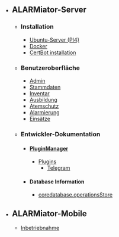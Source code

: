 * ## ALARMiator-Server
  * ### Installation
    * [Ubuntu-Server (PI4)](ALARMiator-Server/Installation/Installation-eine-Raspberry-PI4-mit-Ubuntu-Server-und-ALARMiator-Server.md)
    * [Docker](ALARMiator-Server/Installation/Using-docker-to-run-the-ALARMiator-Server.md)
    * [CertBot installation](ALARMiator-Server/Installation/CertBot_installation.md)

  * ### Benutzeroberfläche
    * [Admin](ALARMiator-Server/WebUI/Admin/Admin.md)
    * [Stammdaten]()
    * [Inventar]()
    * [Ausbildung]()
    * [Atemschutz]()
    * [Alarmierung](ALARMiator-Server/WebUI/Alarmierung/Alarmierung.md)
    * [Einsätze]()
      
  * ### Entwickler-Dokumentation
    * #### [PluginManager](ALARMiator-Server/WebUI/Admin/Plugins/PluginManager.md)
        * [Plugins](ALARMiator-Server/WebUI/Admin/Plugins/Plugins.md)
          * [Telegram](ALARMiator-Server/WebUI/Admin/Plugins/Telegram-Plugin.md)
    * #### Database Information
      * [coredatabase.operationsStore](ALARMiator-Server/Table-coredatabase.operationsStore.md)

* ## ALARMiator-Mobile
  * [Inbetriebnahme](ALARMiator-Mobile/Inbetriebnahme/ALARMiator-Mobile-Inbetriebnahme.md)
